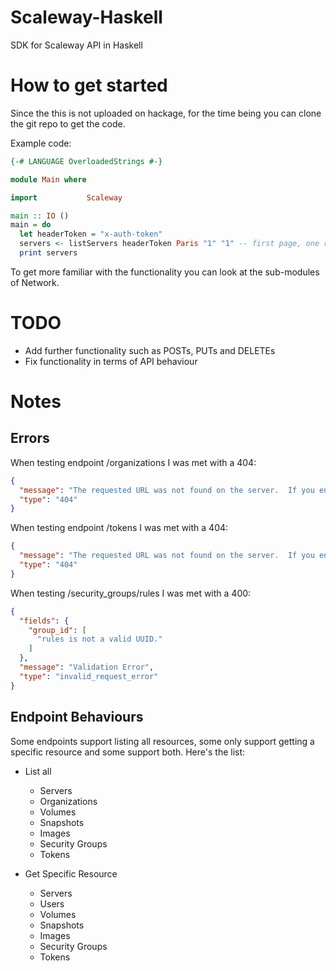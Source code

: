 # Scaleway-Haskell
SDK for Scaleway API in Haskell

# How to get started
Since the this is not uploaded on hackage, for the time being you can clone the git repo to get the code.

Example code:
``` haskell
{-# LANGUAGE OverloadedStrings #-}

module Main where

import           Scaleway

main :: IO ()
main = do
  let headerToken = "x-auth-token"
  servers <- listServers headerToken Paris "1" "1" -- first page, one result in Paris
  print servers
```
To get more familiar with the functionality you can look at the sub-modules of Network. 

# TODO
* Add further functionality such as POSTs, PUTs and DELETEs
* Fix functionality in terms of API behaviour

# Notes

## Errors
When testing endpoint /organizations I was met with a 404:
``` json
{
  "message": "The requested URL was not found on the server.  If you entered the URL manually please check your spelling and try again.",
  "type": "404"
}
```

When testing endpoint /tokens I was met with a 404:
``` json
{
  "message": "The requested URL was not found on the server.  If you entered the URL manually please check your spelling and try again.",
  "type": "404"
}
```

When testing /security_groups/rules I was met with a 400:
``` json
{
  "fields": {
    "group_id": [
      "rules is not a valid UUID."
    ]
  },
  "message": "Validation Error",
  "type": "invalid_request_error"
}
```

## Endpoint Behaviours
Some endpoints support listing all resources, some only support getting a specific resource and some support both.
Here's the list:

* List all
  * Servers
  * Organizations
  * Volumes
  * Snapshots
  * Images
  * Security Groups
  * Tokens

* Get Specific Resource
  * Servers
  * Users
  * Volumes
  * Snapshots
  * Images
  * Security Groups
  * Tokens
